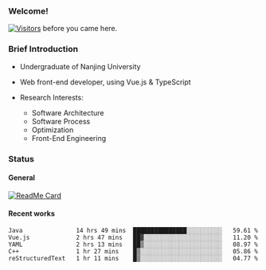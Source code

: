 ### Welcome!

[![Visitors](https://visitor-badge.laobi.icu/badge?page_id=HermitSun.HermitSun)]() before you came here.

### Brief Introduction

- Undergraduate of Nanjing University

- Web front-end developer, using Vue.js & TypeScript

- Research Interests: 
  - Software Architecture
  - Software Process
  - Optimization
  - Front-End Engineering

### Status

#### General

[![ReadMe Card](https://github-readme-stats.hermitsun.vercel.app/api?username=HermitSun&count_private=true&show_icons=true)]()

#### Recent works

<!--START_SECTION:waka-->
```text
Java               14 hrs 49 mins  ███████████████░░░░░░░░░░   59.61 % 
Vue.js             2 hrs 47 mins   ██▓░░░░░░░░░░░░░░░░░░░░░░   11.20 % 
YAML               2 hrs 13 mins   ██▒░░░░░░░░░░░░░░░░░░░░░░   08.97 % 
C++                1 hr 27 mins    █▒░░░░░░░░░░░░░░░░░░░░░░░   05.86 % 
reStructuredText   1 hr 11 mins    █▒░░░░░░░░░░░░░░░░░░░░░░░   04.77 % 
```
<!--END_SECTION:waka-->
